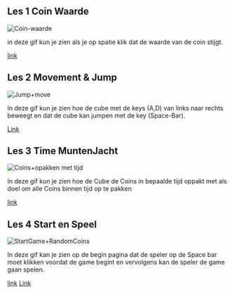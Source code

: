 ## Les 1 Coin Waarde
![Coin-waarde](https://github.com/user-attachments/assets/61dfdfe0-d5cb-4199-984f-c42abd13a202)

in deze gif kun je zien als je op spatie klik dat de waarde van de coin stijgt.

[link](Assets/Scripts/NewBehaviourScript)
## Les 2 Movement & Jump
![Jump+move](https://github.com/user-attachments/assets/3b83b839-af25-402c-830a-da6da7f46fcb)

In deze gif kun je zien hoe de cube met de keys (A,D) van links naar rechts beweegt en dat de cube kan jumpen met de key (Space-Bar).

[Link](Assets/Scripts/PlayerControl)

## Les 3 Time MuntenJacht 
![Coins+opakken met tijd](https://github.com/user-attachments/assets/50251057-1693-4bf9-906e-6e347105af41)

In deze gif kun je zien hoe de Cube  de Coins in bepaalde tijd oppakt met als doel om alle Coins binnen tijd op te pakken 

[link](Assets/Scripts/GameManger)

## Les 4 Start en Speel
![StartGame+RandomCoins](https://github.com/user-attachments/assets/58a547a0-a041-4207-808e-b1992ab7a37f)

In deze gif kan je zien op de begin pagina dat de speler op de Space bar moet klikken voordat de game begint en vervolgens kan de speler de game gaan spelen.

[link](Assets/Scripts/CoinControl)
[Link](Assets/Scripts/SwitchScene)


